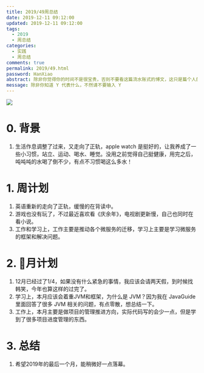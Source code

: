 ```yaml
---
title: 2019/49周总结
date: 2019-12-11 09:12:00
updated: 2019-12-11 09:12:00
tags:
  - 2019
  - 周总结
categories: 
  - 实践
  - 周总结
comments: true
permalink: 2019/49.html  
password: HanXiao
abstract: 除非你觉得你的时间不是很宝贵，否则不要看这篇流水账式的博文，这只是篇个人的工作的学习一个总结而已，没有包含任何的技术细节
message: 除非你知道 Y 代表什么，不然请不要输入 Y
---
```


![][0]  

# 0. 背景

1. 生活作息调整了过来，又走向了正轨，apple watch 是挺好的，让我养成了一些小习惯，站立、运动、喝水、睡觉。没用之前觉得自己挺健康，用完之后，吨吨吨的水喝了倒不少，有点不习惯喝这么多水！

<!--more-->

# 1. 周计划

1. 英语重新的走向了正轨，缓慢的在背读中。
2. 游戏也没有玩了，不过最近喜欢看《庆余年》，电视剧更新慢，自己也同时在看小说。
3. 工作和学习上，工作主要是推动各个微服务的迁移，学习上主要是学习微服务的框架和解决问题。

# 2. 月计划

1. 12月已经过了1/4，如果没有什么紧急的事情，我应该会请两天假，到时候找韩笑，今年也算这样的过完了。
2. 学习上，本月应该会着重JVM和框架，为什么是 JVM？因为我在 JavaGuide 里面回答了很多 JVM 相关的问题，有点零散，想总结一下。
3. 工作上，本月主要是做项目的管理推进方向，实际代码写的会少一点，但是学到了很多项目进度管理的东西。

# 3. 总结

1. 希望2019年的最后一个月，能稍微好一点落幕。

[0]: https://leran2deeplearnjavawebtech.oss-cn-beijing.aliyuncs.com/background/2019-12-04%E5%A4%A9%E4%BD%9C%E8%B0%9C%E6%A1%88.webp